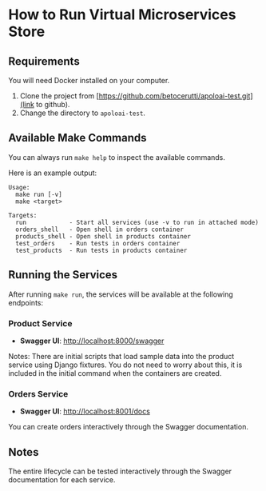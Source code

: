 # How to Run Virtual Microservices Store

## Requirements

You will need Docker installed on your computer.

1. Clone the project from [https://github.com/betocerutti/apoloai-test.git](link to github).
2. Change the directory to `apoloai-test`.

## Available Make Commands

You can always run `make help` to inspect the available commands.

Here is an example output:

```
Usage:
  make run [-v]
  make <target>

Targets:
  run            - Start all services (use -v to run in attached mode)
  orders_shell   - Open shell in orders container
  products_shell - Open shell in products container
  test_orders    - Run tests in orders container
  test_products  - Run tests in products container
```

## Running the Services

After running `make run`, the services will be available at the following endpoints:

### Product Service

- **Swagger UI**: [http://localhost:8000/swagger](http://localhost:8000/swagger)

Notes: There are initial scripts that load sample data into the product service using Django fixtures. You do not need to worry about this, it is included in the initial command when the containers are created.

### Orders Service

- **Swagger UI**: [http://localhost:8001/docs](http://localhost:8001/docs)

You can create orders interactively through the Swagger documentation.

## Notes

The entire lifecycle can be tested interactively through the Swagger documentation for each service.



